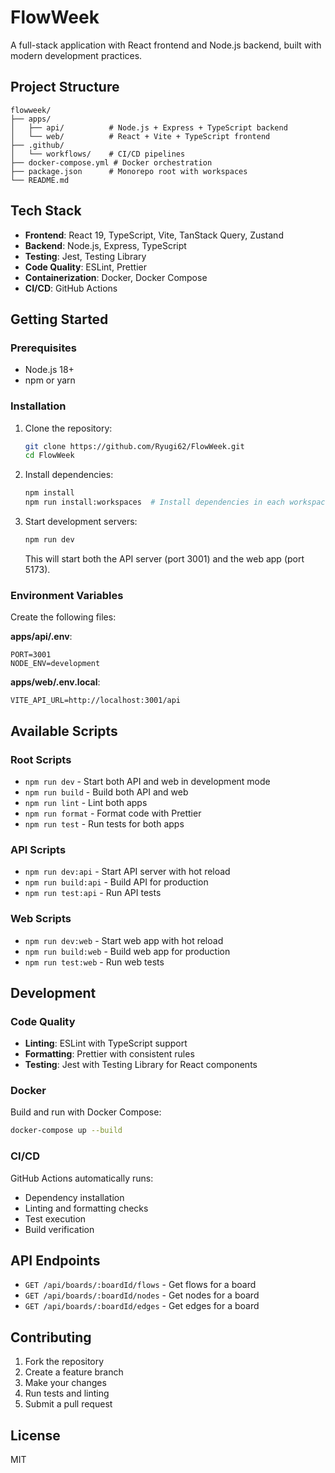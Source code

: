 # FlowWeek

A full-stack application with React frontend and Node.js backend, built with modern development practices.

## Project Structure

```
flowweek/
├── apps/
│   ├── api/          # Node.js + Express + TypeScript backend
│   └── web/          # React + Vite + TypeScript frontend
├── .github/
│   └── workflows/    # CI/CD pipelines
├── docker-compose.yml # Docker orchestration
├── package.json      # Monorepo root with workspaces
└── README.md
```

## Tech Stack

- **Frontend**: React 19, TypeScript, Vite, TanStack Query, Zustand
- **Backend**: Node.js, Express, TypeScript
- **Testing**: Jest, Testing Library
- **Code Quality**: ESLint, Prettier
- **Containerization**: Docker, Docker Compose
- **CI/CD**: GitHub Actions

## Getting Started

### Prerequisites

- Node.js 18+
- npm or yarn

### Installation

1. Clone the repository:
   ```bash
   git clone https://github.com/Ryugi62/FlowWeek.git
   cd FlowWeek
   ```

2. Install dependencies:
   ```bash
   npm install
   npm run install:workspaces  # Install dependencies in each workspace
   ```

3. Start development servers:
   ```bash
   npm run dev
   ```
   This will start both the API server (port 3001) and the web app (port 5173).

### Environment Variables

Create the following files:

**apps/api/.env**:
```
PORT=3001
NODE_ENV=development
```

**apps/web/.env.local**:
```
VITE_API_URL=http://localhost:3001/api
```

## Available Scripts

### Root Scripts
- `npm run dev` - Start both API and web in development mode
- `npm run build` - Build both API and web
- `npm run lint` - Lint both apps
- `npm run format` - Format code with Prettier
- `npm run test` - Run tests for both apps

### API Scripts
- `npm run dev:api` - Start API server with hot reload
- `npm run build:api` - Build API for production
- `npm run test:api` - Run API tests

### Web Scripts
- `npm run dev:web` - Start web app with hot reload
- `npm run build:web` - Build web app for production
- `npm run test:web` - Run web tests

## Development

### Code Quality

- **Linting**: ESLint with TypeScript support
- **Formatting**: Prettier with consistent rules
- **Testing**: Jest with Testing Library for React components

### Docker

Build and run with Docker Compose:
```bash
docker-compose up --build
```

### CI/CD

GitHub Actions automatically runs:
- Dependency installation
- Linting and formatting checks
- Test execution
- Build verification

## API Endpoints

- `GET /api/boards/:boardId/flows` - Get flows for a board
- `GET /api/boards/:boardId/nodes` - Get nodes for a board
- `GET /api/boards/:boardId/edges` - Get edges for a board

## Contributing

1. Fork the repository
2. Create a feature branch
3. Make your changes
4. Run tests and linting
5. Submit a pull request

## License

MIT
